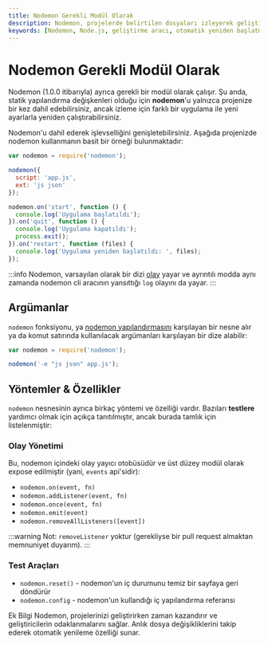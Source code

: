 ```yaml
---
title: Nodemon Gerekli Modül Olarak
description: Nodemon, projelerde belirtilen dosyaları izleyerek geliştirme sürecini kolaylaştıran bir araçtır. Bu içerikte, Nodemon'un kullanımını ve yapılandırmalarını bulabilirsiniz.
keywords: [Nodemon, Node.js, geliştirme aracı, otomatik yeniden başlatma, olay yönetimi]
---
```


# Nodemon Gerekli Modül Olarak

Nodemon (1.0.0 itibarıyla) ayrıca gerekli bir modül olarak çalışır. Şu anda, statik yapılandırma değişkenleri olduğu için **nodemon**'u yalnızca projenize bir kez dahil edebilirsiniz, ancak izleme için farklı bir uygulama ile yeni ayarlarla yeniden çalıştırabilirsiniz.

Nodemon'u dahil ederek işlevselliğini genişletebilirsiniz. Aşağıda projenizde nodemon kullanmanın basit bir örneği bulunmaktadır:

```js
var nodemon = require('nodemon');

nodemon({
  script: 'app.js',
  ext: 'js json'
});

nodemon.on('start', function () {
  console.log('Uygulama başlatıldı');
}).on('quit', function () {
  console.log('Uygulama kapatıldı');
  process.exit();
}).on('restart', function (files) {
  console.log('Uygulama yeniden başlatıldı: ', files);
});
```

:::info
Nodemon, varsayılan olarak bir dizi [olay](https://github.com/remy/nodemon/blob/master/doc/events.md) yayar ve ayrıntılı modda aynı zamanda nodemon cli aracının yansıttığı `log` olayını da yayar.
:::

## Argümanlar

`nodemon` fonksiyonu, ya [nodemon yapılandırmasını](https://github.com/remy/nodemon#config-files) karşılayan bir nesne alır ya da komut satırında kullanılacak argümanları karşılayan bir dize alabilir:

```js
var nodemon = require('nodemon');

nodemon('-e "js json" app.js');
```

## Yöntemler & Özellikler

`nodemon` nesnesinin ayrıca birkaç yöntemi ve özelliği vardır. Bazıları **testlere** yardımcı olmak için açıkça tanıtılmıştır, ancak burada tamlık için listelenmiştir:

### Olay Yönetimi

Bu, nodemon içindeki olay yayıcı otobüsüdür ve üst düzey modül olarak expose edilmiştir (yani, `events` api'sidir):

- `nodemon.on(event, fn)`
- `nodemon.addListener(event, fn)`
- `nodemon.once(event, fn)`
- `nodemon.emit(event)`
- `nodemon.removeAllListeners([event])`

:::warning
Not: `removeListener` yoktur (gerekliyse bir pull request almaktan memnuniyet duyarım).
:::

### Test Araçları

- `nodemon.reset()` - nodemon'un iç durumunu temiz bir sayfaya geri döndürür
- `nodemon.config` - nodemon'un kullandığı iç yapılandırma referansı


Ek Bilgi
Nodemon, projelerinizi geliştirirken zaman kazandırır ve geliştiricilerin odaklanmalarını sağlar. Anlık dosya değişikliklerini takip ederek otomatik yenileme özelliği sunar.
